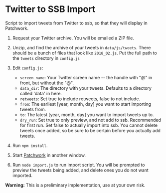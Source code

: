 # Twitter to SSB Import 

Script to import tweets from Twitter to ssb, so that they will display in Patchwork.

1. Request your Twitter archive. You will be emailed a ZIP file.

2. Unzip, and find the archive of your tweets in `data/js/tweets`. There should be a bunch of files that look like `2018_02.js`. Put the full path to the `tweets` directory in `config.js`

3. Edit `config.js`:
    - `screen_name`: Your Twitter screen name -- the handle with "@" in front, but without the "@".
    - `data_dir`: The directory with your tweets. Defaults to a directory called 'data' in here.
    - `retweets`: Set true to include retweets, false to not include.
    - `from`: The earliest [year, month, day] you want to start importing tweets from.
    - `to`: The latest [year, month, day] you want to import tweets up to.
    - `dry_run`: Set true to only preview, and not add to ssb. Recommended for first run. Set false to actually import into ssb. You cannot delete tweets once added, so be sure to be certain before you actually add tweets. 
    
4. Run `npm install`.

5. Start [Patchwork](https://github.com/ssbc/patchwork) in another window. 

6. Run `node import.js` to run import script. You will be prompted to preview the tweets being added, and delete ones you do not want imported. 


**Warning:** This is a preliminary implementation, use at your own risk.
